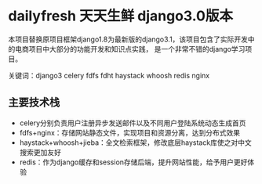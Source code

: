 # dailyfresh 天天生鲜 django3.0版本

本项目替换原项目框架django1.8为最新版的django3.1，该项目包含了实际开发中的电商项目中大部分的功能开发和知识点实践， 是一个非常不错的django学习项目。

关键词：django3 celery fdfs fdht haystack whoosh redis nginx

## 主要技术栈
* celery分别负责用户注册异步发送邮件以及不同用户登陆系统动态生成首页
* fdfs+nginx：存储网站静态文件，实现项目和资源分离，达到分布式效果 
* haystack+whoosh+jieba：全文检索框架，修改底层haystack库使之对中文搜索更加友好
* redis：作为django缓存和session存储后端，提升网站性能，给予用户更好体验
